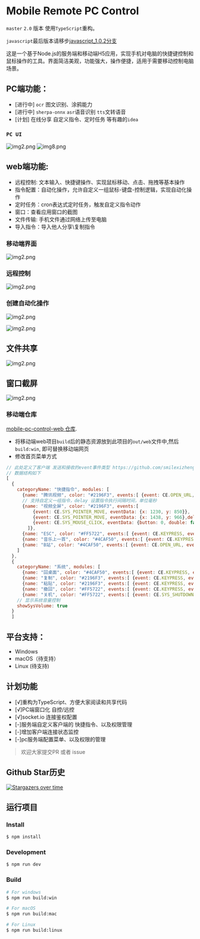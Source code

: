 # Mobile Remote PC Control

`master` `2.0` 版本 使用`TypeScript`重构。

`javascript`最后版本请移步[javascript_1.0.2分支](https://github.com/smilexizheng/mobile-pc-control-server/tree/javascript_1.0.2)

这是一个基于Node.js的服务端和移动端H5应用，实现手机对电脑的快捷键控制和鼠标操作的工具。界面简洁美观，功能强大，操作便捷，适用于需要移动控制电脑场景。

## PC端功能：
- [进行中] `ocr` 图文识别、涂鸦能力
- [进行中] `sherpa-onnx` `asr`语音识别 `tts`文转语音
- [计划] 在线分享 自定义指令、定时任务 等有趣的`idea`
### `PC UI`
  ![img2.png](docs/img/1.png)
  ![img8.png](docs/img/ocr.png)


## web端功能:
- 远程控制: 文本输入、快捷键操作、实现鼠标移动、点击、拖拽等基本操作
- 指令配置：自动化操作，允许自定义一组鼠标-键盘-控制逻辑，实现自动化操作
- 定时任务：cron表达式定时任务，触发自定义指令动作
- 窗口：查看应用窗口的截图
- 文件传输: 手机文件通过网络上传至电脑
- 导入指令：导入他人分享\复制指令

### 移动端界面
![img2.png](docs/img/2.png)
### 远程控制
![img2.png](docs/img/3.png)
### 创建自动化操作
![img2.png](docs/img/6.png)

![img2.png](docs/img/4.png)
## 文件共享
![img2.png](docs/img/5.png)
## 窗口截屏
![img2.png](docs/img/7.png)

### 移动端仓库
[ mobile-pc-control-web 仓库](https://github.com/smilexizheng/mobile-pc-control-web).
- 将移动端web项目`build`后的静态资源放到此项目的`out/web`文件中,然后`build:win`, 即可替换移动端网页
- 修改首页菜单方式
```javascript
// 此处定义了客户端 发送和接收的event事件类型 https://github.com/smilexizheng/mobile-pc-control-server/tree/master/src/main/sever/src/constant
// 数据结构如下
[
  {
    categoryName: "快捷指令", modules: [
      {name: "腾讯视频", color: "#2196F3", events:[ {event: CE.OPEN_URL, eventData: {url: "https://v.qq.com/"}}]},
      // 支持自定义一组指令，delay 设置指令执行间隔时间，单位毫秒
      {name: "视频全屏", color: "#2196F3", events:[
          {event: CE.SYS_POINTER_MOVE, eventData: {x: 1230, y: 850}},
          {event: CE.SYS_POINTER_MOVE, eventData: {x: 1438, y: 966},delay:10},
          {event: CE.SYS_MOUSE_CLICK, eventData: {button: 0, double: false},delay:20}
        ]},
      {name: "ESC", color: "#FF5722", events:[ {event: CE.KEYPRESS, eventData: {key: [Key.Escape]}}]},
      {name: "音乐上一首", color: "#4CAF50", events:[ {event: CE.KEYPRESS, eventData: {key: [Key.LeftControl,Key.LeftAlt,Key.Left]}}]},
      {name: "B站", color: "#4CAF50", events:[ {event: CE.OPEN_URL, eventData: {url: "https://www.bilibili.com/"}}]},
    ]
  },
  {
    categoryName: "系统", modules: [
      {name: "回桌面", color: "#4CAF50", events:[ {event: CE.KEYPRESS, eventData: {key: [Key.LeftWin,Key.D] }}]},
      {name: "复制", color: "#2196F3", events:[ {event: CE.KEYPRESS, eventData: {key: [Key.LeftControl, Key.C]}}]},
      {name: "粘贴", color: "#2196F3", events:[ {event: CE.KEYPRESS, eventData: {key: [Key.LeftControl, Key.V]}}]},
      {name: "撤回", color: "#FF5722", events:[ {event: CE.KEYPRESS, eventData: {key: [Key.LeftControl, Key.Z]}}]},
      {name: "关机", color: "#FF5722", events:[ {event: CE.SYS_SHUTDOWN}]}],
    // 显示系统音量控制
    showSysVolume: true
  }
  ]
```



## 平台支持：
- Windows
- macOS（待支持）
- Linux (待支持)

## 计划功能
- [√]重构为TypeScript、方便大家阅读和共享代码
- [√]PC端窗口化 自控/远控
- [√]socket.io 连接鉴权配置
- [-]服务端自定义客户端的 快捷指令、以及权限管理
- [-]增加客户端连接状态监控
- [-]pc服务端配置菜单、以及权限的管理


> 欢迎大家提交PR 或者 issue


## Github Star历史
[![Stargazers over time](https://starchart.cc/smilexizheng/mobile-pc-control-server.svg?variant=adaptive&background=%23ffffff&axis=%23101010&line=%23e86161)](https://starchart.cc/smilexizheng/mobile-pc-control-server)

##  运行项目

### Install

```bash
$ npm install
```

### Development

```bash
$ npm run dev
```

### Build

```bash
# For windows
$ npm run build:win

# For macOS
$ npm run build:mac

# For Linux
$ npm run build:linux
```

